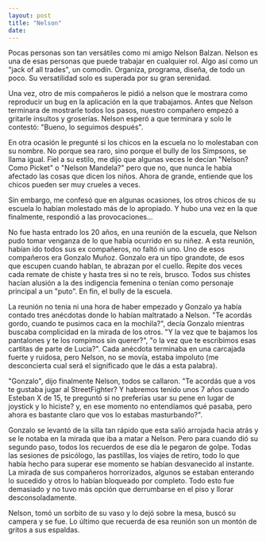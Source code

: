 ```yaml
---
layout: post
title: "Nelson"
date:
---
```


Pocas personas son tan versátiles como mi amigo Nelson Balzan. Nelson es una de
esas personas que puede trabajar en cualquier rol. Algo así como un "jack of
all trades", un comodín. Organiza, programa, diseña, de todo un poco. Su
versatilidad solo es superada por su gran serenidad.

Una vez, otro de mis compañeros le pidió a nelson que le mostrara como
reproducir un bug en la aplicación en la que trabajamos. Antes que Nelson
terminara de mostrarle todos los pasos, nuestro compañero empezó a gritarle
insultos y groserías. Nelson esperó a que terminara y solo le contestó: "Bueno,
lo seguimos después".

En otra ocasión le pregunté si los chicos en la escuela no lo molestaban con su
nombre. No porque sea raro, sino porque el bully de los Simpsons, se llama
igual. Fiel a su estilo, me dijo que algunas veces le decían "Nelson? Como
Picket" o "Nelson Mandela?" pero que no, que nunca le había afectado las cosas
que dicen los niños. Ahora de grande, entiende que los chicos pueden ser muy
crueles a veces.

Sin embargo, me confesó que en algunas ocasiones, los otros chicos de su
escuela lo habían molestado más de lo apropiado. Y hubo una vez en la que
finalmente, respondió a las provocaciones...

No fue hasta entrado los 20 años, en una reunión de la escuela, que Nelson pudo
tomar venganza de lo que había ocurrido en su niñez. A esta reunión, habían ido
todos sus ex compañeros, no faltó ni uno. Uno de esos compañeros era Gonzalo
Muñoz. Gonzalo era un tipo grandote, de esos que escupen cuando hablan, te
abrazan por el cuello. Repite dos veces cada remate de chiste y hasta tres si
no te reís, brusco.  Todos sus chistes hacían alusión a la des indigencia
femenina o tenían como personaje principal a un "puto". En fin, el bully de la
escuela.

La reunión no tenia ni una hora de haber empezado y Gonzalo ya había contado
tres anécdotas donde lo habían maltratado a Nelson. "Te acordás gordo, cuando
te pusimos caca en la mochila?", decía Gonzalo mientras buscaba complicidad en
la mirada de los otros. "Y la vez que te bajamos los pantalones y te los
rompimos sin querer?", "o la vez que te escribimos esas cartitas de parte de
Lucia?". Cada anécdota terminaba en una carcajada fuerte y ruidosa, pero
Nelson, no se movía, estaba impoluto (me desconcierta cual será el significado
que le dás a esta palabra).

"Gonzalo", dijo finalmente Nelson, todos se callaron. "Te acordás que a vos te
gustaba jugar al StreetFighter? Y habremos tenido unos 7 años cuando Esteban X
de 15, te preguntó si no preferías usar su pene en lugar de joystick y lo
hiciste? y, en ese momento no entendíamos qué pasaba, pero ahora es bastante
claro que vos lo estabas masturbando?".

Gonzalo se levantó de la silla tan rápido que esta salió arrojada hacia atrás y
se le notaba en la mirada que iba a matar a Nelson. Pero para cuando dió su
segundo paso, todos los recuerdos de ese día le pegaron de golpe. Todas las
sesiones de psicólogo, las pastillas, los viajes de retiro, todo lo que había
hecho para superar ese momento se habían desvanecido al instante. La mirada de
sus compañeros horrorizados, algunos se estaban enterando lo sucedido y otros
lo habían bloqueado por completo. Todo esto fue demasiado y no tuvo más opción
que derrumbarse en el piso y llorar desconsoladamente.

Nelson, tomó un sorbito de su vaso y lo dejó sobre la mesa, buscó su campera y
se fue. Lo último que recuerda de esa reunión son un montón de gritos a sus
espaldas.
